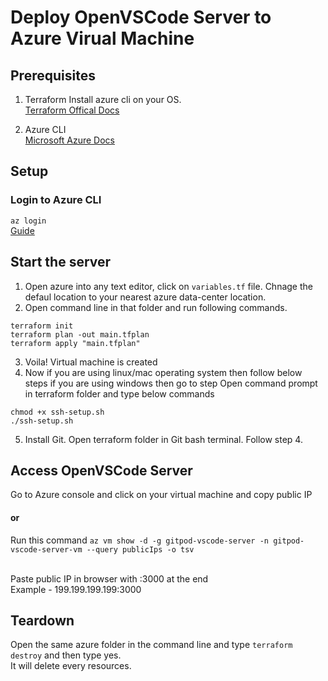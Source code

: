 # Deploy OpenVSCode Server to Azure Virual Machine

## Prerequisites

1. Terraform
   Install azure cli on your OS. <br>
   [Terraform Offical Docs](https://learn.hashicorp.com/tutorials/terraform/install-cli)

2. Azure CLI <br>
   [Microsoft Azure Docs](https://docs.microsoft.com/en-us/cli/azure/install-azure-cli)

## Setup

### Login to Azure CLI

`az login` <br>
[Guide](https://docs.microsoft.com/en-us/cli/azure/get-started-with-azure-cli)

## Start the server

1. Open azure into any text editor, click on `variables.tf` file. Chnage the defaul location to your nearest azure data-center location.
2. Open command line in that folder and run following commands.

```
terraform init
terraform plan -out main.tfplan
terraform apply "main.tfplan"
```

3. Voila! Virtual machine is created
4. Now if you are using linux/mac operating system then follow below steps if you are using windows then go to step
   Open command prompt in terraform folder and type below commands

```
chmod +x ssh-setup.sh
./ssh-setup.sh
```

5. Install Git. Open terraform folder in Git bash terminal. Follow step 4.

## Access OpenVSCode Server

Go to Azure console and click on your virtual machine and copy public IP

#### or

Run this command
`az vm show -d -g gitpod-vscode-server -n gitpod-vscode-server-vm --query publicIps -o tsv`
<br> <br>

Paste public IP in browser with :3000 at the end <br>
Example - 199.199.199.199:3000

## Teardown

Open the same azure folder in the command line and type `terraform destroy` and then type yes. <br>
It will delete every resources.
